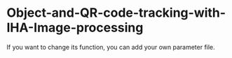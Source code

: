 # Object-and-QR-code-tracking-with-IHA-Image-processing
If you want to change its function, you can add your own parameter file.
